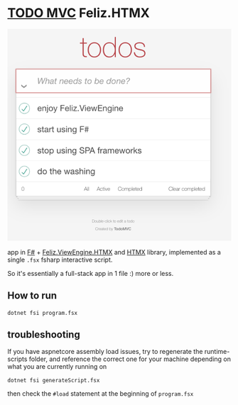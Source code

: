 # [TODO MVC](https://todomvc.com/) Feliz.HTMX

![preview](image.png)

 app in [F#](https://dotnet.microsoft.com/en-us/languages/fsharp) + [Feliz.ViewEngine.HTMX](https://github.com/Zaid-Ajaj/Feliz.ViewEngine.Htmx) and [HTMX](https://htmx.org/) library, implemented as a single `.fsx` fsharp interactive script.

 So it's essentially a full-stack app in 1 file :) more or less.

## How to run

```
dotnet fsi program.fsx
```

## troubleshooting

If you have aspnetcore assembly load issues, try to regenerate the runtime-scripts folder, 
and reference the correct one for your machine depending on what you are currently running on

```
dotnet fsi generateScript.fsx
```

then check the `#load` statement at the beginning of `program.fsx`
